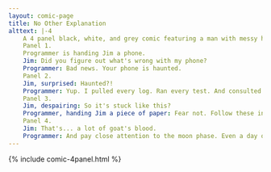 ```yaml
---
layout: comic-page
title: No Other Explanation
alttext: |-4 
    A 4 panel black, white, and grey comic featuring a man with messy hair (Jim) and a man with long hair, a beard, and glasses (Programmer).
    Panel 1.
    Programmer is handing Jim a phone.
    Jim: Did you figure out what's wrong with my phone?
    Programmer: Bad news. Your phone is haunted.
    Panel 2.
    Jim, surprised: Haunted?!
    Programmer: Yup. I pulled every log. Ran every test. And consulted with every expert. We all agreed the only explanation is malevolent spirits.
    Panel 3.
    Jim, despairing: So it's stuck like this?
    Programmer, handing Jim a piece of paper: Fear not. Follow these instructions EXACTLY and that should fix it.
    Panel 4.
    Jim: That's... a lot of goat's blood.
    Programmer: And pay close attention to the moon phase. Even a day or two off could make things a lot worse.
---
```

{% include comic-4panel.html %}